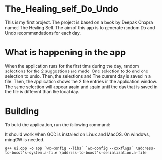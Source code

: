 # The_Healing_self_Do_Undo
This is my first project. The project is based on a book by Deepak Chopra named The Healing Self. The aim of this app is to generate random Do and Undo recommendations for each day.

# What is happening in the app

When the application runs for the first time during the day, random selections for the 2 suggestions are made. One selection to do and one selection to undo. Then, the selections and
The current day is saved in a file.
Then, the application shows the 2 file entries in the application window. The same selection will appear again and again until the day that is saved in the file is different
than the local day.

# Building

To build the application, run the following command:

It should work when GCC is installed on Linux and MacOS. On windows, mingGW is needed.

```
g++ ui.cpp -o app `wx-config --libs` `wx-config --cxxflags` \address-to-boost's-system.a-file \address-to-boost's-serialization.a-file
```

